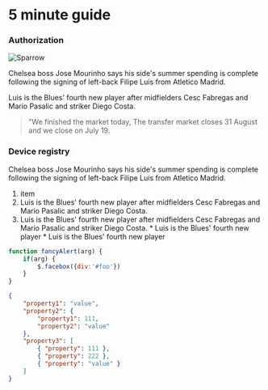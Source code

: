 # 5 minute guide

### Authorization

![Sparrow](http://localhost:8080/images/sparrow.jpg)

Chelsea boss Jose Mourinho says his side's summer spending is complete following the signing of left-back Filipe Luis from Atletico Madrid.

Luis is the Blues' fourth new player after midfielders Cesc Fabregas and Mario Pasalic and striker Diego Costa.

> "We finished the market today, The transfer market closes 31 August and we close on July 19.

### Device registry

Chelsea boss Jose Mourinho says his side's summer spending is complete following the signing of left-back Filipe Luis from Atletico Madrid.

1. item
  1. Luis is the Blues' fourth new player after midfielders Cesc Fabregas and Mario Pasalic and striker Diego Costa.
  2. Luis is the Blues' fourth new player after midfielders Cesc Fabregas and Mario Pasalic and striker Diego Costa.
    * Luis is the Blues' fourth new player 
    * Luis is the Blues' fourth new player

```javascript
function fancyAlert(arg) {
	if(arg) {
		$.facebox({div:'#foo'})
	}
}
```

```json
{
	"property1": "value",
	"property2": {
		"property1": 111,
		"property2": "value"
	},
	"property3": [
		{ "property": 111 },
		{ "property": 222 },
		{ "property": "value" }
	]
}
```
